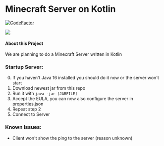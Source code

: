 # Minecraft Server on Kotlin
[![CodeFactor](https://www.codefactor.io/repository/github/graphene-dev/mcserver/badge)](https://www.codefactor.io/repository/github/graphene-dev/mcserver)

![](https://upload.wikimedia.org/wikipedia/de/thumb/5/57/Minecraft_logo-SVG.svg/2000px-Minecraft_logo-SVG.svg.png)

#### About this Project
We are planning to do a Minecraft Server written in Kotlin
### Startup Server:
0. If you haven't Java 16 installed you should do it now or the server won't start
1. Download newest jar from this repo
2. Run it with `java -jar [JARFILE]`
3. Accept the EULA, you can now also configure the server in properties.json
4. Repeat step 2
5. Connect to Server

### Known Issues:
- Client won't show the ping to the server (reason unknown)